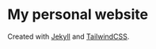 # My personal website

Created with [Jekyll](https://jekyllrb.com/) and [TailwindCSS](https://tailwindcss.com/).
